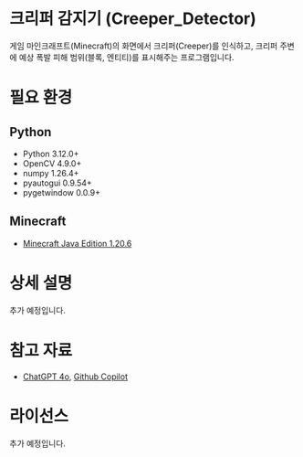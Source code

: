 # 크리퍼 감지기 (Creeper_Detector)
게임 마인크래프트(Minecraft)의 화면에서 크리퍼(Creeper)를 인식하고,
크리퍼 주변에 예상 폭발 피해 범위(블록, 엔티티)를 표시해주는 프로그램입니다.

# 필요 환경
## Python
- Python 3.12.0+
- OpenCV 4.9.0+
- numpy 1.26.4+
- pyautogui 0.9.54+
- pygetwindow 0.0.9+

## Minecraft
- [Minecraft Java Edition 1.20.6](https://www.minecraft.net/)

# 상세 설명
추가 예정입니다.

# 참고 자료
- [ChatGPT 4o](https://chatgpt.com), [Github Copilot](https://github.com/features/copilot)

# 라이선스
추가 예정입니다.